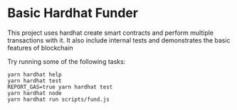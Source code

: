 # Basic Hardhat Funder

This project uses hardhat create smart contracts and perform multiple transactions with it. It also include internal tests and demonstrates the basic features of blockchain

Try running some of the following tasks:

```shell
yarn hardhat help
yarn hardhat test
REPORT_GAS=true yarn hardhat test
yarn hardhat node
yarn hardhat run scripts/fund.js
```
